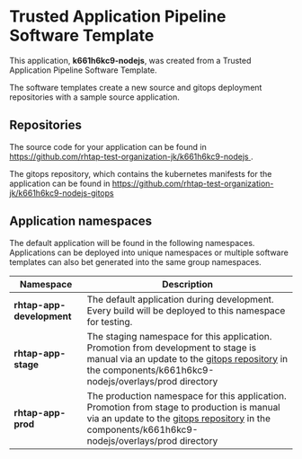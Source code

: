 # Trusted Application Pipeline Software Template

This application, **k661h6kc9-nodejs**, was created from a Trusted Application Pipeline Software Template.

The software templates create a new source and gitops deployment repositories with a sample source application. 

## Repositories

The source code for your application can be found in [https://github.com/rhtap-test-organization-jk/k661h6kc9-nodejs ](https://github.com/rhtap-test-organization-jk/k661h6kc9-nodejs ).
 
The gitops repository, which contains the kubernetes manifests for the application can be found in 
[https://github.com/rhtap-test-organization-jk/k661h6kc9-nodejs-gitops ](https://github.com/rhtap-test-organization-jk/k661h6kc9-nodejs-gitops ) 

## Application namespaces 

The default application will be found in the following namespaces. Applications can be deployed into unique namespaces or multiple software templates can also bet generated into the same group namespaces.  

|  Namespace   |  Description   |  
| -------- | -------- |   
| **rhtap-app-development** | The default application during development. Every build will be deployed to this namespace for testing. | 
| **rhtap-app-stage** | The staging namespace for this application. Promotion from development to stage is manual via an update to the [gitops repository](https://github.com/rhtap-test-organization-jk/k661h6kc9-nodejs-gitops ) in the components/k661h6kc9-nodejs/overlays/prod directory |  
| **rhtap-app-prod** | The production namespace for this application. Promotion from stage to production is manual via an update to the [gitops repository](https://github.com/rhtap-test-organization-jk/k661h6kc9-nodejs-gitops ) in the components/k661h6kc9-nodejs/overlays/prod directory | 